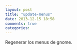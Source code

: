 ```yaml
---
layout: post
title: "update-menus"
date: 2013-12-15 18:58
comments: true
categories: 
---
```

Regenerar los menus de gnome.

